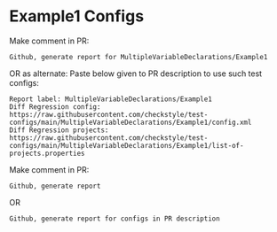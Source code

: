 # Example1 Configs
Make comment in PR:
```
Github, generate report for MultipleVariableDeclarations/Example1
```
OR as alternate:
Paste below given to PR description to use such test configs:
```
Report label: MultipleVariableDeclarations/Example1
Diff Regression config: https://raw.githubusercontent.com/checkstyle/test-configs/main/MultipleVariableDeclarations/Example1/config.xml
Diff Regression projects: https://raw.githubusercontent.com/checkstyle/test-configs/main/MultipleVariableDeclarations/Example1/list-of-projects.properties
```
Make comment in PR:
```
Github, generate report
```
OR
```
Github, generate report for configs in PR description
```

